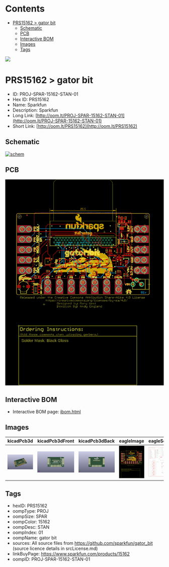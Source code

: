 



Contents
========

* [PRS15162 > gator bit](#prs15162--gator-bit)
	* [Schematic](#schematic)
	* [PCB](#pcb)
	* [Interactive BOM](#interactive-bom)
	* [Images](#images)
	* [Tags](#tags)
  
![][im]
# PRS15162 > gator bit

- ID: PROJ-SPAR-15162-STAN-01
- Hex ID: PRS15162
- Name: Sparkfun
- Description: Sparkfun
- Long Link: [http://oom.lt/PROJ-SPAR-15162-STAN-01](http://oom.lt/PROJ-SPAR-15162-STAN-01)
- Short Link: [http://oom.lt/PRS15162](http://oom.lt/PRS15162)

## Schematic
  
[![schem](eagleSchemImage.png)](eagleSchemImage.png)
## PCB
  
[![pcb](eagleImage.png)](eagleImage.png)
## Interactive BOM

- Interactive BOM page: [ibom.html](https://htmlpreview.github.io/?https://github.com/oomlout/oomlout_OOMP_projects/blob/main/PROJ-SPAR-15162-STAN-01/kicad/bom/ibom.html)

## Images
  
  

|kicadPcb3d|kicadPcb3dFront|kicadPcb3dBack|eagleImage|eagleSchemImage|
| :---: | :---: | :---: | :---: | :---: |
|[![kicadPcb3d](kicadPcb3d_140.png)](kicadPcb3d.png)|[![kicadPcb3dFront](kicadPcb3dFront_140.png)](kicadPcb3dFront.png)|[![kicadPcb3dBack](kicadPcb3dBack_140.png)](kicadPcb3dBack.png)|[![eagleImage](eagleImage_140.png)](eagleImage.png)|[![eagleSchemImage](eagleSchemImage_140.png)](eagleSchemImage.png)|

## Tags

- hexID: PRS15162
- oompType: PROJ
- oompSize: SPAR
- oompColor: 15162
- oompDesc: STAN
- oompIndex: 01
- oompName: gator bit
- sources: All source files from https://github.com/sparkfun/gator_bit (source licence details in srcLicense.md)
- linkBuyPage: https://www.sparkfun.com/products/15162
- oompID: PROJ-SPAR-15162-STAN-01



[im]: kicadPcb3d_450.png
